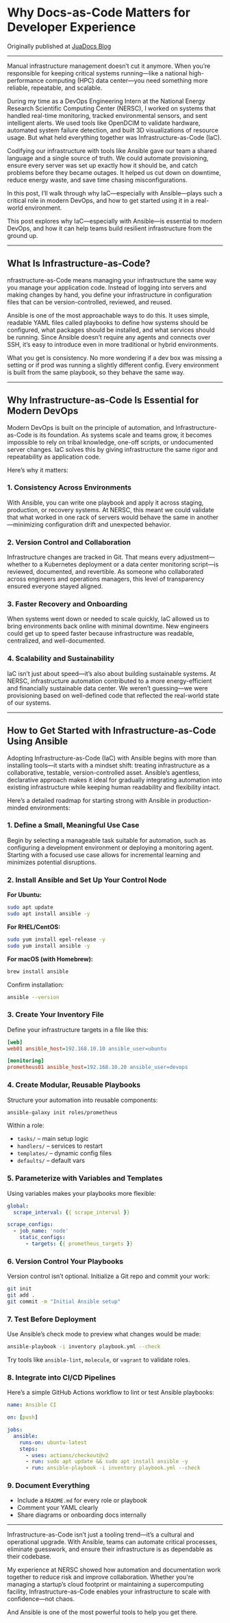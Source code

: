 #  Why Docs-as-Code Matters for Developer Experience

Originally published at [JuaDocs Blog](https://www.juadocs.com/blog/blog-post-title-two-stjld)

---
Manual infrastructure management doesn’t cut it anymore.
When you’re responsible for keeping critical systems running—like a national high-performance computing (HPC) data center—you need something more reliable, repeatable, and scalable.

During my time as a DevOps Engineering Intern at the National Energy Research Scientific Computing Center (NERSC), I worked on systems that handled real-time monitoring, tracked environmental sensors, and sent intelligent alerts. We used tools like OpenDCIM to validate hardware, automated system failure detection, and built 3D visualizations of resource usage. But what held everything together was Infrastructure-as-Code (IaC).

Codifying our infrastructure with tools like Ansible gave our team a shared language and a single source of truth. We could automate provisioning, ensure every server was set up exactly how it should be, and catch problems before they became outages. It helped us cut down on downtime, reduce energy waste, and save time chasing misconfigurations.

In this post, I’ll walk through why IaC—especially with Ansible—plays such a critical role in modern DevOps, and how to get started using it in a real-world environment.

This post explores why IaC—especially with Ansible—is essential to modern DevOps, and how it can help teams build resilient infrastructure from the ground up.

---

## What Is Infrastructure-as-Code?

nfrastructure-as-Code means managing your infrastructure the same way you manage your application code. Instead of logging into servers and making changes by hand, you define your infrastructure in configuration files that can be version-controlled, reviewed, and reused.

Ansible is one of the most approachable ways to do this. It uses simple, readable YAML files called playbooks to define how systems should be configured, what packages should be installed, and what services should be running. Since Ansible doesn’t require any agents and connects over SSH, it’s easy to introduce even in more traditional or hybrid environments.

What you get is consistency. No more wondering if a dev box was missing a setting or if prod was running a slightly different config. Every environment is built from the same playbook, so they behave the same way.

---

## Why Infrastructure-as-Code Is Essential for Modern DevOps

Modern DevOps is built on the principle of automation, and Infrastructure-as-Code is its foundation. As systems scale and teams grow, it becomes impossible to rely on tribal knowledge, one-off scripts, or undocumented server changes. IaC solves this by giving infrastructure the same rigor and repeatability as application code.

Here’s why it matters:

### 1. Consistency Across Environments
With Ansible, you can write one playbook and apply it across staging, production, or recovery systems. At NERSC, this meant we could validate that what worked in one rack of servers would behave the same in another—minimizing configuration drift and unexpected behavior.

### 2. Version Control and Collaboration
Infrastructure changes are tracked in Git. That means every adjustment—whether to a Kubernetes deployment or a data center monitoring script—is reviewed, documented, and revertible. As someone who collaborated across engineers and operations managers, this level of transparency ensured everyone stayed aligned.

### 3. Faster Recovery and Onboarding
When systems went down or needed to scale quickly, IaC allowed us to bring environments back online with minimal downtime. New engineers could get up to speed faster because infrastructure was readable, centralized, and well-documented.

### 4. Scalability and Sustainability
IaC isn’t just about speed—it’s also about building sustainable systems. At NERSC, infrastructure automation contributed to a more energy-efficient and financially sustainable data center. We weren’t guessing—we were provisioning based on well-defined code that reflected the real-world state of our systems.

---

## How to Get Started with Infrastructure-as-Code Using Ansible

Adopting Infrastructure-as-Code (IaC) with Ansible begins with more than installing tools—it starts with a mindset shift: treating infrastructure as a collaborative, testable, version-controlled asset. Ansible’s agentless, declarative approach makes it ideal for gradually integrating automation into existing infrastructure while keeping human readability and flexibility intact.

Here’s a detailed roadmap for starting strong with Ansible in production-minded environments:

### 1. Define a Small, Meaningful Use Case

Begin by selecting a manageable task suitable for automation, such as configuring a development environment or deploying a monitoring agent. Starting with a focused use case allows for incremental learning and minimizes potential disruptions.

### 2. Install Ansible and Set Up Your Control Node

**For Ubuntu:**

```bash
sudo apt update
sudo apt install ansible -y
```

**For RHEL/CentOS:**

```bash
sudo yum install epel-release -y
sudo yum install ansible -y
```

**For macOS (with Homebrew):**

```bash
brew install ansible
```

Confirm installation:

```bash
ansible --version
```

### 3. Create Your Inventory File
Define your infrastructure targets in a file like this:

```ini
[web]
web01 ansible_host=192.168.10.10 ansible_user=ubuntu

[monitoring]
prometheus01 ansible_host=192.168.10.20 ansible_user=devops
```

### 4. Create Modular, Reusable Playbooks

Structure your automation into reusable components:
```bash
ansible-galaxy init roles/prometheus
```

Within a role:
- `tasks/` – main setup logic
- `handlers/` – services to restart
- `templates/` – dynamic config files
- `defaults/` – default vars

### 5. Parameterize with Variables and Templates

Using variables makes your playbooks more flexible:
```yaml
global:
  scrape_interval: {{ scrape_interval }}

scrape_configs:
  - job_name: 'node'
    static_configs:
      - targets: {{ prometheus_targets }}
```

### 6. Version Control Your Playbooks

Version control isn’t optional. Initialize a Git repo and commit your work:
```bash
git init
git add .
git commit -m "Initial Ansible setup"
```

### 7. Test Before Deployment

Use Ansible’s check mode to preview what changes would be made:
```bash
ansible-playbook -i inventory playbook.yml --check
```

Try tools like `ansible-lint`, `molecule`, or `vagrant` to validate roles.

### 8. Integrate into CI/CD Pipelines

Here’s a simple GitHub Actions workflow to lint or test Ansible playbooks:
```yaml
name: Ansible CI

on: [push]

jobs:
  ansible:
    runs-on: ubuntu-latest
    steps:
      - uses: actions/checkout@v2
      - run: sudo apt update && sudo apt install ansible -y
      - run: ansible-playbook -i inventory playbook.yml --check
```

### 9. Document Everything

- Include a `README.md` for every role or playbook
- Comment your YAML clearly
- Share diagrams or onboarding docs internally

---

Infrastructure-as-Code isn’t just a tooling trend—it’s a cultural and operational upgrade. With Ansible, teams can automate critical processes, eliminate guesswork, and ensure their infrastructure is as dependable as their codebase.

My experience at NERSC showed how automation and documentation work together to reduce risk and improve collaboration. Whether you're managing a startup’s cloud footprint or maintaining a supercomputing facility, Infrastructure-as-Code enables your infrastructure to scale with confidence—not chaos.

And Ansible is one of the most powerful tools to help you get there.

